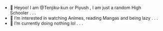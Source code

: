 - 👋 Heyoo! I am @Tenjiku-kun or Piyush , I am just a random High Schooler . . .
- 👀 I’m interested in watching Animes, reading Mangas and being lazy . . .
- 🌱 I’m currently doing nothing lol . . .

<!---
Anonymous6374/Anonymous6374 is a ✨ special ✨ repository because its `README.md` (this file) appears on your GitHub profile.
You can click the Preview link to take a look at your changes.
--->
